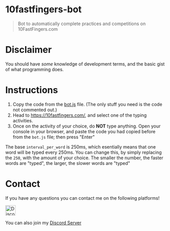 # 10fastfingers-bot
> Bot to automatically complete practices and competitions on 10FastFingers.com

# Disclaimer
You should have *some* knowledge of development terms, and the basic gist of what programming does.

# Instructions

1. Copy the code from the [bot.js](https://github.com/csokolove/10fastfingers-bot/blob/main/bot.js) file. (The only stuff you need is the code not commented out.)
2. Head to https://10fastfingers.com/, and select one of the typing activities.
3. Once on the activity of your choice, do **NOT** type anything. Open your console in your browser, and paste the code you had copied before from the `bot.js` file; then press "Enter"

The base `interval_per_word` is 250ms, which esentially means that one word will be typed every 250ms. You can change this, by simply replacing the `250`, with the amount of your choice. The smaller the number, the faster words are "typed", the larger, the slower words are "typed"

# Contact

If you have any questions you can contact me on the following platforms!

<a href="http://discordapp.com/users/522560275522519054"><img alt="Discord - Pixepel#9094" title="Discord - Pixepel#9094" height="32" width="32" src="https://raw.githubusercontent.com/peterthehan/peterthehan/master/assets/discord.svg"></a>

You can also join my [Discord Server](https://discord.gg/cb8NdPmEkJ)
